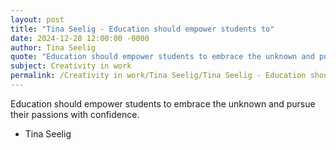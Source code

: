 ```yaml
---
layout: post
title: "Tina Seelig - Education should empower students to"
date: 2024-12-28 12:00:00 -0000
author: Tina Seelig
quote: "Education should empower students to embrace the unknown and pursue their passions with confidence."
subject: Creativity in work
permalink: /Creativity in work/Tina Seelig/Tina Seelig - Education should empower students to
---
```


Education should empower students to embrace the unknown and pursue their passions with confidence.

- Tina Seelig
